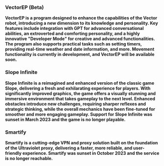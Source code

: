 ### VectorEP (Beta)
**VectorEP is a program designed to enhance the capabilities of the Vector robot, introducing a new dimension to its knowledge and personality. Key features include integration with GPT for advanced conversational abilities, an extroverted and comforting personality, and a highly innovative "Developer Mode" for creative and advanced functionalities. The program also supports practical tasks such as setting timers, providing real-time weather and date information, and more. Movement functionality is currently in development, and VectorEP will be available soon.**

### Slope Infinite
**Slope Infinite is a reimagined and enhanced version of the classic game Slope, delivering a fresh and exhilarating experience for players. With significantly improved graphics, the game offers a visually stunning and immersive environment that takes gameplay to the next level. Enhanced obstacles introduce new challenges, requiring sharper reflexes and strategic thinking, while the overall mechanics have been fine-tuned for smoother and more engaging gameplay. Support for Slope Infinite was sunset in March 2023 and the game is no longer playable.**

### Smartify
**Smartify is a cutting-edge VPN and proxy solution built on the foundation of the Ultraviolet proxy, delivering a faster, more reliable, and user-friendly experience. Smartify was sunset in October 2023 and the service is no longer reachable.**
